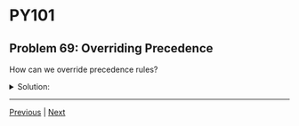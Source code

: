 # PY101
## Problem 69: Overriding Precedence

How can we override precedence rules?

<details>
<summary>Solution:</summary>

We can override precedence rules using parentheses. Operations inside parentheses are evaluated first, regardless of the natural precedence of the operators.

Examples:
```python
# Without parentheses (follows precedence):
result = 2 + 3 * 4       # Multiplication first: 2 + 12 = 14

# With parentheses (override precedence):
result = (2 + 3) * 4     # Addition first: 5 * 4 = 20

# More complex example:
result = 10 - 5 - 2      # (10 - 5) - 2 = 3
result = 10 - (5 - 2)    # 10 - 3 = 7

# Nested parentheses:
result = ((2 + 3) * 4) - 1  # Inner first: (5 * 4) - 1 = 19
```

</details>

---

[Previous](68.md) | [Next](70.md)

